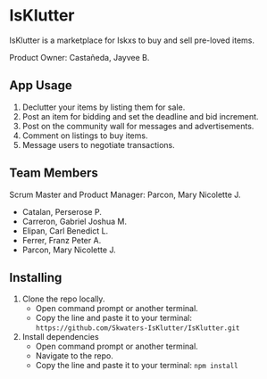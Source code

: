 # IsKlutter

IsKlutter is a marketplace for Iskxs to buy and sell pre-loved items.
 
Product Owner: Castañeda, Jayvee B.

## App Usage
1. Declutter your items by listing them for sale.
2. Post an item for bidding and set the deadline and bid increment.
3. Post on the community wall for messages and advertisements.
4. Comment on listings to buy items.
5. Message users to negotiate transactions.

## Team Members
Scrum Master and Product Manager: Parcon, Mary Nicolette J.

* Catalan, Perserose P. 
* Carreron, Gabriel Joshua M.
* Elipan, Carl Benedict L.
* Ferrer, Franz Peter A.
* Parcon, Mary Nicolette J.

## Installing
1. Clone the repo locally.
     * Open command prompt or another terminal.
     * Copy the line and paste it to your terminal:
```https://github.com/Skwaters-IsKlutter/IsKlutter.git```
2. Install dependencies
     * Open command prompt or another terminal.
     * Navigate to the repo.
     * Copy the line and paste it to your terminal:
```npm install```

